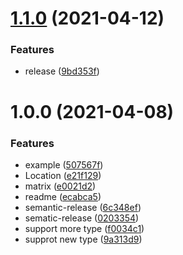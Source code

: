 # [1.1.0](https://github.com/meixg/amis2schema/compare/v1.0.0...v1.1.0) (2021-04-12)


### Features

* release ([9bd353f](https://github.com/meixg/amis2schema/commit/9bd353f252bc395345f2bbb5e5f4bf8bce5e5043))

# 1.0.0 (2021-04-08)


### Features

* example ([507567f](https://github.com/meixg/amis2schema/commit/507567ffc9d0f98b99aee1cd6a5f1f72a065da3d))
* Location ([e21f129](https://github.com/meixg/amis2schema/commit/e21f129ca2d03f2a9f9966eaad1bdc41c2076568))
* matrix ([e0021d2](https://github.com/meixg/amis2schema/commit/e0021d2ace3cffd70b4aaec907cf49d99877fc34))
* readme ([ecabca5](https://github.com/meixg/amis2schema/commit/ecabca5e36afa941e921b7618db0aafac12eee09))
* semantic-release ([6c348ef](https://github.com/meixg/amis2schema/commit/6c348ef2db72a1630a3f2bd5a6d9d80df5bf55fb))
* sematic-release ([0203354](https://github.com/meixg/amis2schema/commit/02033543acd1999b2d7032a381021beb7f9374a9))
* support more type ([f0034c1](https://github.com/meixg/amis2schema/commit/f0034c14244c852a967c64a0041871fb0b59e056))
* supprot new type ([9a313d9](https://github.com/meixg/amis2schema/commit/9a313d9bea0ffcb89e18e49f758a7a9f1736629a))

